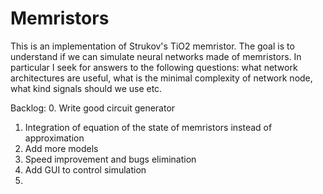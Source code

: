 # Memristors

This is an implementation of Strukov's TiO2 memristor.
The goal is to understand if we can simulate neural networks made of memristors.
In particular I seek for answers to the following questions: what network architectures are useful, what is the minimal complexity of network node, what kind signals should we use etc.

Backlog:
0. Write good circuit generator
1. Integration of equation of the state of memristors instead of approximation
2. Add more models
3. Speed improvement and bugs elimination
4. Add GUI to control simulation
5. 

